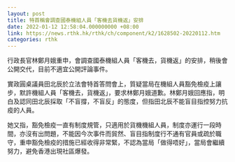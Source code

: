 ```yaml
---
layout: post
title: 特首稱會調查國泰機組人員「客機去貨機返」安排
date: 2022-01-12 12:58:04.000000000 +08:00
link: https://news.rthk.hk/rthk/ch/component/k2/1628502-20220112.htm
categories: rthk
---
```


行政長官林鄭月娥重申，會調查國泰機組人員「客機去，貨機返」的安排，稍後會公開交代，目前不適宜公開評論事件。

實政圓桌議員田北辰於立法會特首答問會上，質疑當局在機組人員豁免檢疫上讓步，默許機組人員「客機去，貨機返」，要求林鄭月娥道歉。林鄭月娥回應指，明白及認同田北辰採取「不盲撐，不盲反」的態度，但指田北辰不能盲目指控努力抗疫的人員。

她又指，豁免檢疫一直有制度規管，只適用於貨機機組人員，制度亦運行一段時間，亦沒有出問題，不能因今次事件而貿然、盲目指制度行不通有官員或疏於職守，重申豁免檢疫的措施已經收得非常緊，不認為當局「做得唔好」，當局會繼續努力，避免香港出現社區爆發。
